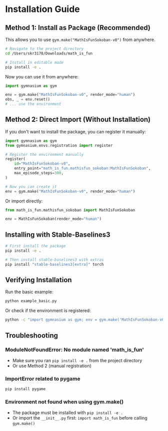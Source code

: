 # Installation Guide

## Method 1: Install as Package (Recommended)

This allows you to use `gym.make("MathIsFunSokoban-v0")` from anywhere.

```bash
# Navigate to the project directory
cd /Users/skr3178/Downloads/math_is_fun

# Install in editable mode
pip install -e .
```

Now you can use it from anywhere:

```python
import gymnasium as gym

env = gym.make("MathIsFunSokoban-v0", render_mode="human")
obs, _ = env.reset()
# ... use the environment
```

## Method 2: Direct Import (Without Installation)

If you don't want to install the package, you can register it manually:

```python
import gymnasium as gym
from gymnasium.envs.registration import register

# Register the environment manually
register(
    id="MathIsFunSokoban-v0",
    entry_point="math_is_fun.mathisfun_sokoban:MathIsFunSokoban",
    max_episode_steps=300,
)

# Now you can create it
env = gym.make("MathIsFunSokoban-v0", render_mode="human")
```

Or import directly:

```python
from math_is_fun.mathisfun_sokoban import MathIsFunSokoban

env = MathIsFunSokoban(render_mode="human")
```

## Installing with Stable-Baselines3

```bash
# First install the package
pip install -e .

# Then install stable-baselines3 with extras
pip install "stable-baselines3[extra]" torch
```

## Verifying Installation

Run the basic example:
```bash
python example_basic.py
```

Or check if the environment is registered:
```bash
python -c "import gymnasium as gym; env = gym.make('MathIsFunSokoban-v0'); print('Success!')"
```

## Troubleshooting

### ModuleNotFoundError: No module named 'math_is_fun'
- Make sure you ran `pip install -e .` from the project directory
- Or use Method 2 (manual registration)

### ImportError related to pygame
```bash
pip install pygame
```

### Environment not found when using gym.make()
- The package must be installed with `pip install -e .`
- Or import the `__init__.py` first: `import math_is_fun` before calling `gym.make()`

